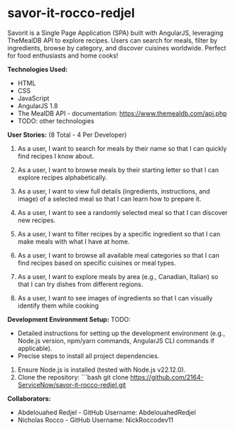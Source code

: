 # savor-it-rocco-redjel
Savorit is a Single Page Application (SPA) built with AngularJS, leveraging TheMealDB API to explore recipes. Users can search for meals, filter by ingredients, browse by category, and discover cuisines worldwide. Perfect for food enthusiasts and home cooks!

**Technologies Used:**

*   HTML
*   CSS
*   JavaScript
*   AngularJS 1.8
*   The MealDB API - documentation: https://www.themealdb.com/api.php
*    TODO: other technologies

**User Stories:** (8 Total - 4 Per Developer)

1. As a user, I want to search for meals by their name so that I can quickly find recipes I know about.

2. As a user, I want to browse meals by their starting letter so that I can explore recipes alphabetically.

3. As a user, I want to view full details (ingredients, instructions, and image) of a selected meal so that I can learn how to prepare it.

4. As a user, I want to see a randomly selected meal so that I can discover new recipes.

5. As a user, I want to filter recipes by a specific ingredient so that I can make meals with what I have at home.

6. As a user, I want to browse all available meal categories so that I can find recipes based on specific cuisines or meal types.

7. As a user, I want to explore meals by area (e.g., Canadian, Italian) so that I can try dishes from different regions.

8. As a user, I want to see images of ingredients so that I can visually identify them while cooking
   

**Development Environment Setup:**
TODO:
*   Detailed instructions for setting up the development environment (e.g., Node.js version, npm/yarn commands, AngularJS CLI commands if applicable).
*   Precise steps to install all project dependencies.
 1. Ensure Node.js is installed (tested with Node.js v22.12.0).
 2. Clone the repository:  ```bash git clone https://github.com/2164-ServiceNow/savor-it-rocco-redjel.git

**Collaborators:**

*   Abdelouahed Redjel - GitHub Username: AbdelouahedRedjel
*   Nicholas Rocco - GitHub Username: NickRoccodev11
